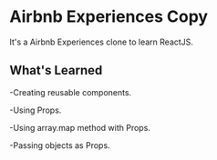 # Airbnb Experiences Copy

It's a Airbnb Experiences clone to learn ReactJS.

## What's Learned

-Creating reusable components.

-Using Props.

-Using array.map method with Props.

-Passing objects as Props.
